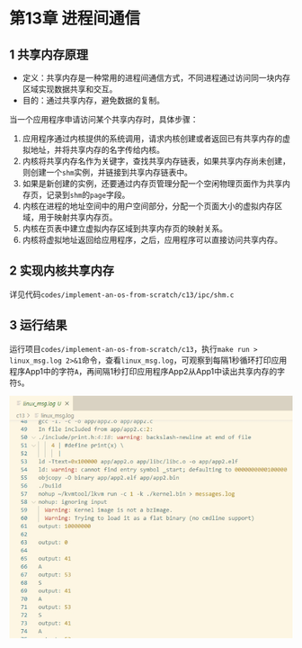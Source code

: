 # 第13章 进程间通信

## 1 共享内存原理

- 定义：共享内存是一种常用的进程间通信方式，不同进程通过访问同一块内存区域实现数据共享和交互。
- 目的：通过共享内存，避免数据的复制。 

当一个应用程序申请访问某个共享内存时，具体步骤：
1. 应用程序通过内核提供的系统调用，请求内核创建或者返回已有共享内存的虚拟地址，并将共享内存的名字传给内核。
2. 内核将共享内存名作为关键字，查找共享内存链表，如果共享内存尚未创建，则创建一个`shm`实例，并链接到共享内存链表中。
3. 如果是新创建的实例，还要通过内存页管理分配一个空闲物理页面作为共享内存页，记录到`shm`的`page`字段。
4. 内核在进程的地址空间中的用户空间部分，分配一个页面大小的虚拟内存区域，用于映射共享内存页。
5. 内核在页表中建立虚拟内存区域到共享内存页的映射关系。
6. 内核将虚拟地址返回给应用程序，之后，应用程序可以直接访问共享内存。

## 2 实现内核共享内存

详见代码`codes/implement-an-os-from-scratch/c13/ipc/shm.c`

## 3 运行结果

运行项目`codes/implement-an-os-from-scratch/c13`，执行`make run > linux_msg.log 2>&1`命令，查看`linux_msg.log`，可观察到每隔1秒循环打印应用程序App1中的字符`A`，再间隔1秒打印应用程序App2从App1中读出共享内存的字符`S`。

![第13章运行结果](images/ch13.png)